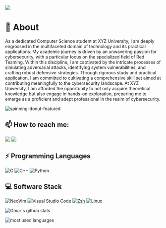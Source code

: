 ![](https://komarev.com/ghpvc/?username=Omar0x0)

# 💫 About
As a dedicated Computer Science student at XYZ University, I am deeply engrossed in the multifaceted domain of technology and its practical applications. My academic journey is driven by an unwavering passion for cybersecurity, with a particular focus on the specialized field of Red Teaming. Within this discipline, I am captivated by the intricate processes of simulating adversarial attacks, identifying system vulnerabilities, and crafting robust defensive strategies. Through rigorous study and practical application, I am committed to cultivating a comprehensive skill set aimed at contributing meaningfully to the cybersecurity landscape. At XYZ University, I am afforded the opportunity to not only acquire theoretical knowledge but also engage in hands-on exploration, preparing me to emerge as a proficient and adept professional in the realm of cybersecurity.

![spinning-donut-featured](https://hackaday.com/wp-content/uploads/2020/07/spinning-donut-featured.gif?w=800)

## 📫 How to reach me:
<a href="https://linkedin.com/in/omarayman0x0" target="_blank"><img src="https://img.shields.io/badge/LinkedIn-0077B5?style=for-the-badge&logo=Linkedin&logoColor=white"/></a>
<a href="https://t.me/omar_0x0" target="_blank"><img src="https://img.shields.io/badge/-Telegram-0077B5?style=for-the-badge&logo=Telegram&logoColor=white"/></a>

## ⚡ Programming Languages
![C](https://img.shields.io/badge/c-%2300599C.svg?style=for-the-badge&logo=c&logoColor=white)
![C++](https://img.shields.io/badge/C++-00599C?logo=cplusplus&logoColor=white&style=for-the-badge)
![Python](https://img.shields.io/badge/python-3670A0?style=for-the-badge&logo=python&logoColor=ffdd54)

## 💻 Software Stack
![NeoVim](https://img.shields.io/badge/NeoVim-57A143?logo=neovim&logoColor=white&style=for-the-badge)
![Visual Studio Code](https://img.shields.io/badge/VSCode-007ACC?logo=visualstudiocode&logoColor=white&style=for-the-badge)
[![Zsh](https://img.shields.io/badge/Zsh-f15a24?style=for-the-badge)](https://ohmyz.sh)
![Linux](https://img.shields.io/badge/Linux-FCC624?logo=Linux&logoColor=black&style=for-the-badge)


![Omar's github stats](https://github-readme-stats.vercel.app/api?username=Omar0x0&count_private=true&show_icons=true&theme=tokyonight)

<img align="left" src="https://github-readme-stats.vercel.app/api/top-langs?username=Omar0x0&show_icons=true&locale=en&layout=compact&theme=tokyonight" alt="most used languages" />
